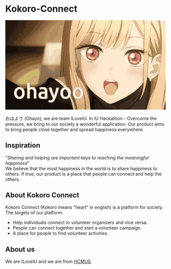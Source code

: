 # Kokoro-Connect

<p align="center">
    <img src="images/ohayo.gif"/>
</p>

おはよう (Ohayo), we are team ILoveIU. In IU Hackathon - Overcome the pressure, we bring to our society a wonderful application. Our product aims to bring people close together and spread happiness everywhere.

## Inspiration
"_Sharing and helping are important keys to reaching the meaningful happiness_"  
We believe that the most happiness in the world is to share happiness to others. If true, our product is a place that people can connect and help the others.

## About Kokoro Connect
Kokoro Connect (Kokoro means "heart" in english) is a platform for society. The targets of our platform:  
- Help individuals connect to volunteer organizers and vice versa.
- People can connect together and start a volunteer campaign.
- A place for people to find volunteer activities.

## About us
We are ILoveIU and we are from [HCMUS](https://www.hcmus.edu.vn/). 